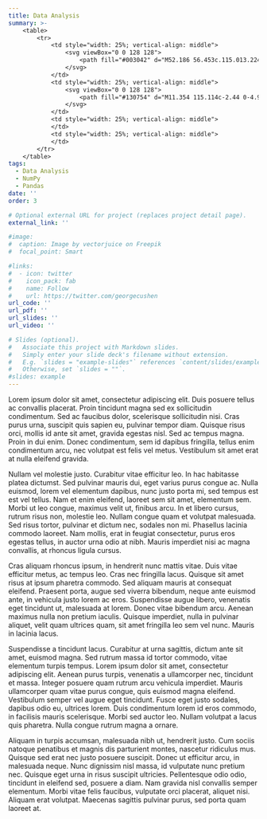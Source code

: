 ```yaml
---
title: Data Analysis
summary: >-
    <table>
        <tr>
            <td style="width: 25%; vertical-align: middle">
                <svg viewBox="0 0 128 128">
                    <path fill="#003042" d="M52.186 56.453c.115.013.224.044.327.088.104.051.2.113.28.191.107.1.207.209.303.324l8.384 10.599a18.037 18.037 0 0 1-.1-1.888v-9.35h3.61v17.646h-2.134a1.964 1.964 0 0 1-.797-.143 1.702 1.702 0 0 1-.631-.536l-8.32-10.498c.024.303.043.603.06.898.016.295.023.57.023.83v9.46h-3.606V56.419h2.155c.147 0 .299.012.446.035zm18.092 5.049v7.968c0 .623.14 1.102.423 1.441a1.529 1.529 0 0 0 1.25.51c.398 0 .793-.083 1.157-.254a4.351 4.351 0 0 0 1.045-.715v-8.95h3.755V74.06h-2.323a.887.887 0 0 1-.925-.63l-.228-.726a6.95 6.95 0 0 1-.75.638 4.789 4.789 0 0 1-1.792.802 4.941 4.941 0 0 1-1.11.116 4.384 4.384 0 0 1-1.817-.359 3.702 3.702 0 0 1-1.339-.998 4.307 4.307 0 0 1-.825-1.512 6.36 6.36 0 0 1-.28-1.915v-7.973ZM80.33 74.064V61.502h2.326a1.05 1.05 0 0 1 .588.155.865.865 0 0 1 .335.475l.199.678a7.072 7.072 0 0 1 .654-.606 3.979 3.979 0 0 1 .735-.47 3.955 3.955 0 0 1 1.847-.431 2.94 2.94 0 0 1 1.884.586c.51.41.902.953 1.129 1.568.2-.37.46-.71.77-.994a4.277 4.277 0 0 1 .981-.666 4.944 4.944 0 0 1 1.114-.375 5.755 5.755 0 0 1 1.169-.12 5.308 5.308 0 0 1 1.915.32 3.692 3.692 0 0 1 1.397.933c.39.435.683.946.854 1.505a6.424 6.424 0 0 1 .292 2.02v7.98h-3.756v-7.978c0-1.3-.558-1.947-1.672-1.947-.47-.015-.93.168-1.264.503-.336.332-.503.814-.503 1.445v7.98h-3.752v-7.98c0-.719-.14-1.225-.423-1.512-.284-.292-.699-.436-1.25-.436a2.11 2.11 0 0 0-.96.228 3.528 3.528 0 0 0-.855.618v9.087zm24.465-5.899v5.898H100.7V56.418h6.225a10.243 10.243 0 0 1 3.204.439 6.14 6.14 0 0 1 2.203 1.21 4.783 4.783 0 0 1 1.28 1.831c.277.725.411 1.5.403 2.274a6.78 6.78 0 0 1-.423 2.426 4.869 4.869 0 0 1-1.297 1.888 6.02 6.02 0 0 1-2.21 1.229 9.967 9.967 0 0 1-3.16.451zm0-3.088h2.13c1.066 0 1.836-.251 2.303-.762.467-.51.702-1.213.702-2.13a3.218 3.218 0 0 0-.179-1.102 2.25 2.25 0 0 0-.551-.854 2.527 2.527 0 0 0-.934-.555 4.14 4.14 0 0 0-1.34-.2h-2.131zm16.498 12.246a1.356 1.356 0 0 1-.404.552 1.359 1.359 0 0 1-.777.174h-2.818l2.426-5.084-5.011-11.464h3.316a1.062 1.062 0 0 1 .678.204 1 1 0 0 1 .34.459l2.059 5.414c.19.487.347.986.47 1.496.083-.259.171-.514.267-.762a20.7 20.7 0 0 0 .28-.762l1.867-5.39a.894.894 0 0 1 .378-.467c.181-.12.393-.188.608-.188H128Z"></path><path fill="#4DABCF" d="m17.845 50.676-7.498-3.783L2.116 51l7.705 3.866zm3.44 1.735 7.86 3.97-8.156 4.094-7.712-3.87zm10.503-5.462L39.864 51l-7.222 3.627-7.881-3.974zm-3.48-1.744-7.27-3.646-7.195 3.59 7.493 3.776zm-5.682 31.312v9.925l8.806-4.398-.008-9.928zm8.794-7.864-.008-9.824-8.786 4.369v9.828zM42 66.813v9.964l-7.515 3.747-.007-9.916zm0-3.484v-9.764l-7.53 3.744.008 9.843z"></path><path fill="#4c75cf" d="m19.513 63.198-5.93-2.985v12.892S6.325 57.663 5.655 56.278c-.088-.18-.443-.38-.535-.427A818.844 818.844 0 0 0 0 53.238v22.788l5.276 2.825V66.935s7.179 13.8 7.25 13.95c.076.153.795 1.604 1.564 2.115 1.026.678 5.42 3.324 5.42 3.324z"></path>
                </svg>
            </td>
            <td style="width: 25%; vertical-align: middle">
                <svg viewBox="0 0 128 128">
                    <path fill="#130754" d="M11.354 115.114c-2.44 0-4.919-1.008-6.475-2.985v10.677H0V96.451h4.413l.174 2.89c1.514-2.229 4.204-3.406 6.768-3.403 4.917 0 8.544 4.12 8.544 9.587 0 5.466-3.629 9.593-8.546 9.59zM9.843 99.56c-2.849 0-5.174 2.228-5.174 5.97 0 3.742 2.311 5.97 5.171 5.97 2.86 0 5.166-2.228 5.166-5.97 0-3.742-2.307-5.97-5.164-5.97zm28.442 15.054-.169-2.9c-1.512 2.228-4.204 3.405-6.766 3.405-4.92 0-8.542-4.121-8.542-9.587 0-5.464 3.615-9.586 8.542-9.583 2.561 0 5.254 1.186 6.766 3.404l.17-2.899H42.7v18.162zm-5.421-15.053c-2.848 0-5.171 2.228-5.171 5.97 0 3.742 2.31 5.97 5.17 5.97s5.17-2.228 5.17-5.967c0-3.74-2.31-5.958-5.17-5.972zm26.898 15.057V104.56c0-3.531-1.22-4.709-3.447-4.709-2.311 0-4.834 2.1-4.837 4.623v10.132h-4.874V96.454h4.469l.208 3.365c1.22-2.313 3.953-3.868 6.727-3.868 4.833 0 6.644 3.365 6.644 7.864v10.803zm22.756.002-.17-2.901c-1.511 2.228-4.201 3.404-6.767 3.404-4.918 0-8.542-4.12-8.542-9.585 0-5.465 3.616-9.584 8.542-9.584 2.437 0 4.919 1.01 6.474 2.986v-9.543h4.876v25.224Zm-5.42-15.043c-2.86 0-5.173 2.228-5.173 5.97 0 3.742 2.31 5.967 5.17 5.97 2.86 0 5.17-2.228 5.17-5.97 0-3.742-2.31-5.97-5.167-5.97zm28.157 15.046-.167-2.9c-1.514 2.228-4.206 3.406-6.768 3.403-4.919 0-8.542-4.12-8.542-9.584 0-5.465 3.616-9.586 8.542-9.584 2.562 0 5.254 1.187 6.768 3.405l.169-2.9h4.425v18.16Zm-5.421-15.046c-2.859 0-5.17 2.228-5.17 5.97 0 3.742 2.311 5.97 5.17 5.97s5.17-2.228 5.17-5.97c0-3.742-2.31-5.97-5.17-5.97zm20.642 15.637a14.272 14.272 0 0 1-7.274-2.06l.798-3.374c1.472.883 3.7 2.02 6.39 2.02 1.933 0 3.28-.589 3.28-2.104 0-1.301-1.387-1.765-3.869-2.353-4.453-.968-6.052-3.321-6.05-5.886 0-2.848 2.228-5.548 7.147-5.548 2.985 0 5.59 1.305 6.169 1.64l-.79 3.215a10.564 10.564 0 0 0-5.254-1.515c-1.976 0-2.944.672-2.944 1.765 0 1.218 1.262 1.766 3.196 2.228 4.79 1.01 6.725 3.237 6.725 5.677 0 3.9-2.86 6.294-7.524 6.294zM52.438 9.875h8.661v17.988h-8.661zm0 36.948h8.661V64.81h-8.661z"></path><path fill="#ffca00" d="M52.438 33.116H61.1v8.486h-8.662z"></path><path fill="#130754" d="M38.522 24.665h8.662v59.79h-8.662Zm27.544 36.998h8.663V79.65h-8.663zm0-36.976h8.663v17.987h-8.663z"></path><path fill="#e70488" d="M66.066 47.924h8.663v8.485h-8.663z"></path><path fill="#130754" d="M79.69 5.194h8.663v59.788H79.69z"></path>
                </svg>
            </td>
            <td style="width: 25%; vertical-align: middle">
            </td>
            <td style="width: 25%; vertical-align: middle">
            </td>
        </tr>
    </table>
tags:
  - Data Analysis
  - NumPy
  - Pandas
date: ''
order: 3

# Optional external URL for project (replaces project detail page).
external_link: ''

#image:
#  caption: Image by vectorjuice on Freepik
#  focal_point: Smart

#links:
#  - icon: twitter
#    icon_pack: fab
#    name: Follow
#    url: https://twitter.com/georgecushen
url_code: ''
url_pdf: ''
url_slides: ''
url_video: ''

# Slides (optional).
#   Associate this project with Markdown slides.
#   Simply enter your slide deck's filename without extension.
#   E.g. `slides = "example-slides"` references `content/slides/example-slides.md`.
#   Otherwise, set `slides = ""`.
#slides: example
---
```


Lorem ipsum dolor sit amet, consectetur adipiscing elit. Duis posuere tellus ac convallis placerat. Proin tincidunt magna sed ex sollicitudin condimentum. Sed ac faucibus dolor, scelerisque sollicitudin nisi. Cras purus urna, suscipit quis sapien eu, pulvinar tempor diam. Quisque risus orci, mollis id ante sit amet, gravida egestas nisl. Sed ac tempus magna. Proin in dui enim. Donec condimentum, sem id dapibus fringilla, tellus enim condimentum arcu, nec volutpat est felis vel metus. Vestibulum sit amet erat at nulla eleifend gravida.

Nullam vel molestie justo. Curabitur vitae efficitur leo. In hac habitasse platea dictumst. Sed pulvinar mauris dui, eget varius purus congue ac. Nulla euismod, lorem vel elementum dapibus, nunc justo porta mi, sed tempus est est vel tellus. Nam et enim eleifend, laoreet sem sit amet, elementum sem. Morbi ut leo congue, maximus velit ut, finibus arcu. In et libero cursus, rutrum risus non, molestie leo. Nullam congue quam et volutpat malesuada. Sed risus tortor, pulvinar et dictum nec, sodales non mi. Phasellus lacinia commodo laoreet. Nam mollis, erat in feugiat consectetur, purus eros egestas tellus, in auctor urna odio at nibh. Mauris imperdiet nisi ac magna convallis, at rhoncus ligula cursus.

Cras aliquam rhoncus ipsum, in hendrerit nunc mattis vitae. Duis vitae efficitur metus, ac tempus leo. Cras nec fringilla lacus. Quisque sit amet risus at ipsum pharetra commodo. Sed aliquam mauris at consequat eleifend. Praesent porta, augue sed viverra bibendum, neque ante euismod ante, in vehicula justo lorem ac eros. Suspendisse augue libero, venenatis eget tincidunt ut, malesuada at lorem. Donec vitae bibendum arcu. Aenean maximus nulla non pretium iaculis. Quisque imperdiet, nulla in pulvinar aliquet, velit quam ultrices quam, sit amet fringilla leo sem vel nunc. Mauris in lacinia lacus.

Suspendisse a tincidunt lacus. Curabitur at urna sagittis, dictum ante sit amet, euismod magna. Sed rutrum massa id tortor commodo, vitae elementum turpis tempus. Lorem ipsum dolor sit amet, consectetur adipiscing elit. Aenean purus turpis, venenatis a ullamcorper nec, tincidunt et massa. Integer posuere quam rutrum arcu vehicula imperdiet. Mauris ullamcorper quam vitae purus congue, quis euismod magna eleifend. Vestibulum semper vel augue eget tincidunt. Fusce eget justo sodales, dapibus odio eu, ultrices lorem. Duis condimentum lorem id eros commodo, in facilisis mauris scelerisque. Morbi sed auctor leo. Nullam volutpat a lacus quis pharetra. Nulla congue rutrum magna a ornare.

Aliquam in turpis accumsan, malesuada nibh ut, hendrerit justo. Cum sociis natoque penatibus et magnis dis parturient montes, nascetur ridiculus mus. Quisque sed erat nec justo posuere suscipit. Donec ut efficitur arcu, in malesuada neque. Nunc dignissim nisl massa, id vulputate nunc pretium nec. Quisque eget urna in risus suscipit ultricies. Pellentesque odio odio, tincidunt in eleifend sed, posuere a diam. Nam gravida nisl convallis semper elementum. Morbi vitae felis faucibus, vulputate orci placerat, aliquet nisi. Aliquam erat volutpat. Maecenas sagittis pulvinar purus, sed porta quam laoreet at.
